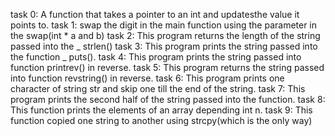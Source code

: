 task 0: A function that takes a pointer to an int and updatesthe value it points to.
task 1: swap the digit in the main function using the parameter in the swap(int * a and b)
task 2: This program returns the length of the string passed into the _ strlen()
task 3: This program prints the string passed into the function _ puts().
task 4: This program prints the string passed into function printrev() in reverse.
task 5: This program returns the string passed into function revstring() in reverse.
task 6: This program prints one character of string str and skip one till the end of the string.
task 7: This program prints the second half of the string passed into the function.
task 8: This function prints the elements of an array depending int n.
task 9: This function copied one string to another using strcpy(which is the only way)
